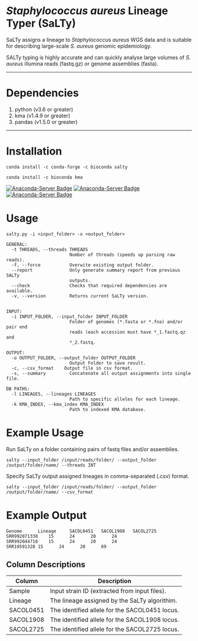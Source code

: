 # <i>Staphylococcus aureus</i> Lineage Typer (SaLTy)
SaLTy assigns a lineage to <i>Staphylococcus aureus</i> WGS data and is suitable for describing large-scale <i>S. aureus</i> genomic epidemiology.

SALTy typing is highly accurate and can quickly analyse large volumes of <i>S. aureus </i> illumina reads (fastq.gz) or genome assemblies (fasta).

---
# Dependencies
1. python (v3.6 or greater)
2. kma (v1.4.9 or greater)
3. pandas  (v1.5.0 or greater)

---

# Installation
```commandline
conda install -c conda-forge -c bioconda salty
```
```commandline
conda install -c bioconda kma
```

[![Anaconda-Server Badge](https://anaconda.org/bioconda/salty/badges/installer/conda.svg)](https://conda.anaconda.org/bioconda)
[![Anaconda-Server Badge](https://anaconda.org/bioconda/salty/badges/downloads.svg)](https://anaconda.org/bioconda/salty)
[![Anaconda-Server Badge](https://anaconda.org/bioconda/salty/badges/version.svg)](https://anaconda.org/bioconda/salty)

# Usage
```commandline
salty.py -i <input_folder> -o <output_folder>

GENERAL:
  -t THREADS, --threads THREADS
                        Number of threads (speeds up parsing raw reads).
  -f, --force           Overwite existing output folder.
  --report              Only generate summary report from previous SALTy
                        outputs.
  --check               Checks that required dependencies are available.
  -v, --version         Returns current SaLTy version.


INPUT:
  -i INPUT_FOLDER, --input_folder INPUT_FOLDER
                        Folder of genomes (*.fasta or *.fna) and/or pair end
                        reads (each accession must have *_1.fastq.qz and
                        *_2.fastq.

OUTPUT:
  -o OUTPUT_FOLDER, --output_folder OUTPUT_FOLDER
                        Output Folder to save result.
  -c, --csv_format    Output file in csv format.
  -s, --summary         Concatenate all output assignments into single file.

DB PATHS:
  -l LINEAGES, --lineages LINEAGES
                        Path to specific alleles for each lineage.
  -k KMA_INDEX, --kma_index KMA_INDEX
                        Path to indexed KMA database.
```


# Example Usage
Run SaLTy on a folder containing pairs of fastq files and/or assemblies.

```commandline
salty --input_folder /input/reads/folder/ --output_folder /output/folder/name/ --threads INT
```
Specify SaLTy output assigned lineages in comma-separated (.csv) format. 
```commandline
salty --input_folder /input/reads/folder/ --output_folder /output/folder/name/ --csv_format
```

# Example Output
````
Genome		Lineage		SACOL0451	SACOL1908	SACOL2725
SRR992071338	15		24		20		24
SRR992044718	15		24		20		24
SRR10591328	15		24		20		69
````

## Column Descriptions
| Column | Description |
| ----------- | ----------- |
|Sample|Input strain ID (extracted from input files).|
|Lineage|The lineage assigned by the SaLTy algorithim.|
|SACOL0451|The identified allele for the SACOL0451 locus.|
|SACOL1908|The identified allele for the SACOL1908 locus.|
|SACOL2725|The identified allele for the SACOL2725 locus.|

